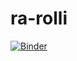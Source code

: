 # ra-rolli

[![Binder](https://mybinder.org/badge_logo.svg)](https://mybinder.org/v2/gh/bankit-cfin/ra-rolli/HEAD)

